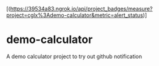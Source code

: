 <!-- TITLE/ -->
[(https://39534a83.ngrok.io/api/project_badges/measure?project=cglx%3Ademo-calculator&metric=alert_status)]
<!-- /BADGES -->
# demo-calculator
A demo calculator project to try out github notification


